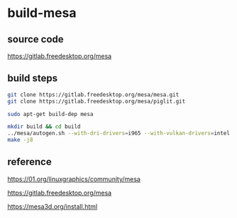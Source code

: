 # build-mesa

## source code

https://gitlab.freedesktop.org/mesa

## build steps
```bash
git clone https://gitlab.freedesktop.org/mesa/mesa.git
git clone https://gitlab.freedesktop.org/mesa/piglit.git

sudo apt-get build-dep mesa

mkdir build && cd build
../mesa/autogen.sh --with-dri-drivers=i965 --with-vulkan-drivers=intel --enable-gles2 --enable-llvm --with-gallium-drivers=i915
make -j8
```

## reference

https://01.org/linuxgraphics/community/mesa

https://gitlab.freedesktop.org/mesa

https://mesa3d.org/install.html

